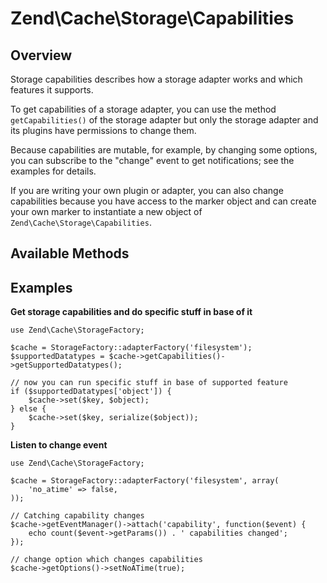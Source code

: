 # Zend\\Cache\\Storage\\Capabilities

## Overview

Storage capabilities describes how a storage adapter works and which features it supports.

To get capabilities of a storage adapter, you can use the method `getCapabilities()` of the storage
adapter but only the storage adapter and its plugins have permissions to change them.

Because capabilities are mutable, for example, by changing some options, you can subscribe to the
"change" event to get notifications; see the examples for details.

If you are writing your own plugin or adapter, you can also change capabilities because you have
access to the marker object and can create your own marker to instantiate a new object of
`Zend\Cache\Storage\Capabilities`.

## Available Methods

## Examples

**Get storage capabilities and do specific stuff in base of it**

``` sourceCode
use Zend\Cache\StorageFactory;

$cache = StorageFactory::adapterFactory('filesystem');
$supportedDatatypes = $cache->getCapabilities()->getSupportedDatatypes();

// now you can run specific stuff in base of supported feature
if ($supportedDatatypes['object']) {
    $cache->set($key, $object);
} else {
    $cache->set($key, serialize($object));
}
```

**Listen to change event**

``` sourceCode
use Zend\Cache\StorageFactory;

$cache = StorageFactory::adapterFactory('filesystem', array(
    'no_atime' => false,
));

// Catching capability changes
$cache->getEventManager()->attach('capability', function($event) {
    echo count($event->getParams()) . ' capabilities changed';
});

// change option which changes capabilities
$cache->getOptions()->setNoATime(true);
```
